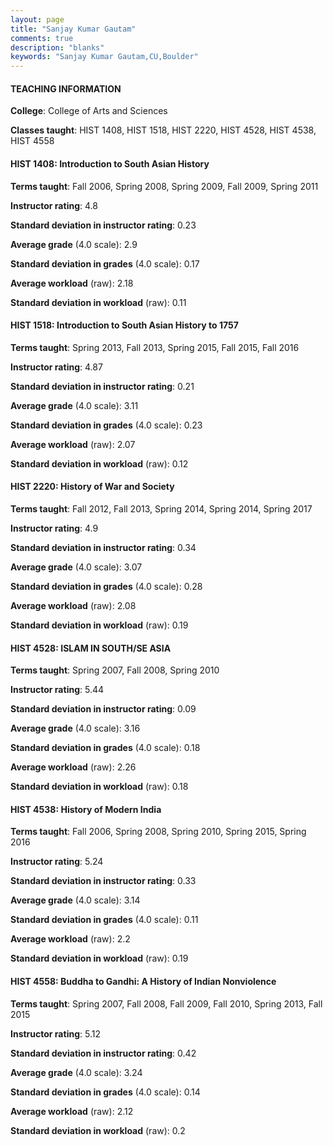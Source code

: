 ```yaml
---
layout: page
title: "Sanjay Kumar Gautam" 
comments: true
description: "blanks"
keywords: "Sanjay Kumar Gautam,CU,Boulder"
---
```

<head>
<script src="https://ajax.googleapis.com/ajax/libs/jquery/2.1.3/jquery.min.js"></script>
<script src="https://dl.dropboxusercontent.com/s/pc42nxpaw1ea4o9/highcharts.js?dl=0"></script>
<!-- <script src="../assets/js/highcharts.js"></script> -->
<style type="text/css">@font-face {
	font-family: "Bebas Neue";
	src: url(https://www.filehosting.org/file/details/544349/BebasNeue Regular.otf) format("opentype");
	}
	h1.Bebas { 
		font-family: "Bebas Neue", Verdana, Tahoma;
	}
</style>
</head>
	   
#### TEACHING INFORMATION

**College**: College of Arts and Sciences

**Classes taught**: HIST 1408, HIST 1518, HIST 2220, HIST 4528, HIST 4538, HIST 4558

#### HIST 1408: Introduction to South Asian History

**Terms taught**: Fall 2006, Spring 2008, Spring 2009, Fall 2009, Spring 2011

**Instructor rating**: 4.8

**Standard deviation in instructor rating**: 0.23

**Average grade** (4.0 scale): 2.9

**Standard deviation in grades** (4.0 scale): 0.17

**Average workload** (raw): 2.18

**Standard deviation in workload** (raw): 0.11

#### HIST 1518: Introduction to South Asian History to 1757

**Terms taught**: Spring 2013, Fall 2013, Spring 2015, Fall 2015, Fall 2016

**Instructor rating**: 4.87

**Standard deviation in instructor rating**: 0.21

**Average grade** (4.0 scale): 3.11

**Standard deviation in grades** (4.0 scale): 0.23

**Average workload** (raw): 2.07

**Standard deviation in workload** (raw): 0.12

#### HIST 2220: History of War and Society

**Terms taught**: Fall 2012, Fall 2013, Spring 2014, Spring 2014, Spring 2017

**Instructor rating**: 4.9

**Standard deviation in instructor rating**: 0.34

**Average grade** (4.0 scale): 3.07

**Standard deviation in grades** (4.0 scale): 0.28

**Average workload** (raw): 2.08

**Standard deviation in workload** (raw): 0.19

#### HIST 4528: ISLAM IN SOUTH/SE ASIA

**Terms taught**: Spring 2007, Fall 2008, Spring 2010

**Instructor rating**: 5.44

**Standard deviation in instructor rating**: 0.09

**Average grade** (4.0 scale): 3.16

**Standard deviation in grades** (4.0 scale): 0.18

**Average workload** (raw): 2.26

**Standard deviation in workload** (raw): 0.18

#### HIST 4538: History of Modern India

**Terms taught**: Fall 2006, Spring 2008, Spring 2010, Spring 2015, Spring 2016

**Instructor rating**: 5.24

**Standard deviation in instructor rating**: 0.33

**Average grade** (4.0 scale): 3.14

**Standard deviation in grades** (4.0 scale): 0.11

**Average workload** (raw): 2.2

**Standard deviation in workload** (raw): 0.19

#### HIST 4558: Buddha to Gandhi: A History of Indian Nonviolence

**Terms taught**: Spring 2007, Fall 2008, Fall 2009, Fall 2010, Spring 2013, Fall 2015

**Instructor rating**: 5.12

**Standard deviation in instructor rating**: 0.42

**Average grade** (4.0 scale): 3.24

**Standard deviation in grades** (4.0 scale): 0.14

**Average workload** (raw): 2.12

**Standard deviation in workload** (raw): 0.2

